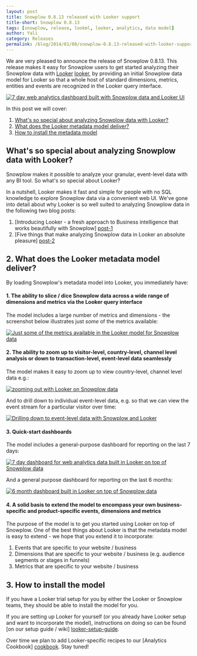 ```yaml
---
layout: post
title: Snowplow 0.8.13 released with Looker support
title-short: Snowplow 0.8.13
tags: [snowplow, release, lookml, looker, analytics, data model]
author: Yali
category: Releases
permalink: /blog/2014/01/08/snowplow-0.8.13-released-with-looker-support/
---
```


We are very pleased to announce the release of Snowplow 0.8.13. This release makes it easy for Snowplow users to get started analyzing their Snowplow data with [Looker] [looker], by providing an initial Snowplow data model for Looker so that a whole host of standard dimensions, metrics, entities and events are recognized in the Looker query interface.

<a href="/assets/img/blog/2014/01/looker/7-days-dashboard-quickstart.JPG"><img src="/assets/img/blog/2014/01/looker/7-days-dashboard-quickstart.JPG" title="7 day web analytics dashboard built with Snowplow data and Looker UI" /></a>

In this post we will cover:

1. [What's so special about analyzing Snowplow data with Looker?](/blog/2014/01/08/snowplow-0.8.13-released-with-looker-support/#special)
2. [What does the Looker metadata model deliver?](/blog/2014/01/08/snowplow-0.8.13-released-with-looker-support/#what)
3. [How to install the metadata model](/blog/2014/01/08/snowplow-0.8.13-released-with-looker-support/#install)

<!--more-->

<div class="html">
<h2><a name="special">What's so special about analyzing Snowplow data with Looker?</a></h2>
</div>

Snowplow makes it possible to analyze your granular, event-level data with any BI tool. So what's so special about Looker?

In a nutshell, Looker makes it fast and simple for people with no SQL knowledge to explore Snowplow data via a convenient web UI. We've gone into detail about why Looker is so well suited to analyzing Snowplow data in the following two blog posts:

1. [Introducing Looker - a fresh approach to Business intelligence that works beautifully with Snowplow] [post-1]
2. [Five things that make analyzing Snowplow data in Looker an absolute pleasure] [post-2]

<div class="html">
<h2><a name="what">2. What does the Looker metadata model deliver?</a></h2>
</div>

By loading Snowplow's metadata model into Looker, you immediately have:

#### 1. The ability to slice / dice Snowplow data across a wide range of dimensions and metrics via the Looker query interface

The model includes a large number of metrics and dimensions - the screenshot below illustrates just *some* of the metrics available:

<a href="/assets/img/blog/2014/01/looker/list-of-metrics.JPG"><img src="/assets/img/blog/2014/01/looker/list-of-metrics.JPG" title="Just some of the metrics available in the Looker model for Snowplow data" /></a>

#### 2. The ability to zoom up to visitor-level, country-level, channel level analysis or down to transaction-level, event-level data seamlessly

The model makes it easy to zoom up to view country-level, channel level data e.g.:

<a href="/assets/img/blog/2014/01/looker/zoom-up.JPG"><img src="/assets/img/blog/2014/01/looker/zoom-up.JPG" title="zooming out with Looker on Snowplow data" /></a>

And to drill down to individual event-level data, e.g. so that we can view the event stream for a particular visitor over time:

<a href="/assets/img/blog/2014/01/looker/drill-down.JPG"><img src="/assets/img/blog/2014/01/looker/drill-down.JPG" title="Drilling down to event-level data with Snowplow and Looker" /></a>

#### 3. Quick-start dashboards

The model includes a general-purpose dashboard for reporting on the last 7 days:

<a href="/assets/img/blog/2014/01/looker/7-days-dashboard-quickstart.JPG"><img src="/assets/img/blog/2014/01/looker/7-days-dashboard-quickstart.JPG" title="7 day dashboard for web analytics data built in Looker on top of Snowplow data" /></a>

And a general purpose dashboard for reporting on the last 6 months:

<a href="/assets/img/blog/2014/01/looker/6-months-dashboard-quickstart.JPG"><img src="/assets/img/blog/2014/01/looker/6-months-dashboard-quickstart.JPG" title="6 month dashboard built in Looker on top of Snowplow data" /></a>

#### 4. A solid basis to extend the model to encompass your own business-specific and product-specific events, dimensions and metrics

The purpose of the model is to get you started using Looker on top of Snowplow. One of the best things about Looker is that the metadata model is easy to extend - we hope that you extend it to incorporate:

1. Events that are specific to your website / business
2. Dimensions that are specific to  your website / business (e.g. audience segments or stages in funnels)
3. Metrics that are specific to your website / business

<h2><a name="install">3. How to install the model</a></h2>

If you have a Looker trial setup for you by either the Looker or Snowplow teams, they should be able to install the model for you.

If you are setting up Looker for yourself (or you already have Looker setup and want to incorporate the model), instructions on doing so can be found [on our setup guide / wiki] [looker-setup-guide].

Over time we plan to add Looker-specific recipes to our [Analytics Cookbook] [cookbook]. Stay tuned!

[looker]: http://looker.com/
[post-1]: /blog/2013/12/10/introducing-looker-a-fresh-approach-to-bi-on-snowplow-data/
[post-2]: /blog/2014/01/08/five-things-that-make-analyzing-snowplow-data-with-looker-an-absolute-pleasure/

[img-1]: /assets/img/blog/2014/01/looker/list-of-metrics.JPG
[img-2]: /assets/img/blog/2014/01/looker/zoom-up.JPG
[img-3]: /assets/img/blog/2014/01/looker/drill-down.JPG
[img-4]: /assets/img/blog/2014/01/looker/7-days-dashboard-quickstart.JPG
[img-5]: /assets/img/blog/2014/01/looker/6-months-dashboard-quickstart.JPG
[looker-setup-guide]: https://github.com/snowplow/snowplow/wiki/Getting-started-with-Looker
[cookbook]: /analytics/index.html
